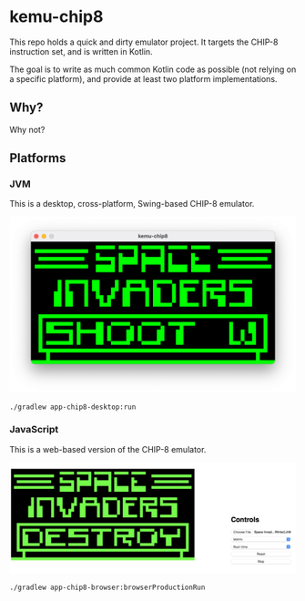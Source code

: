 kemu-chip8
==========

This repo holds a quick and dirty emulator project. It targets the CHIP-8 instruction set, and is
written in Kotlin.

The goal is to write as much common Kotlin code as possible (not relying on a specific platform),
and provide at least two platform implementations.

Why?
----
Why not?

Platforms
---------

### JVM

This is a desktop, cross-platform, Swing-based CHIP-8 emulator.

![](screenshots/macos1.png)

```shell
./gradlew app-chip8-desktop:run
```

### JavaScript

This is a web-based version of the CHIP-8 emulator.

![](screenshots/web1.png)

```shell
./gradlew app-chip8-browser:browserProductionRun
```